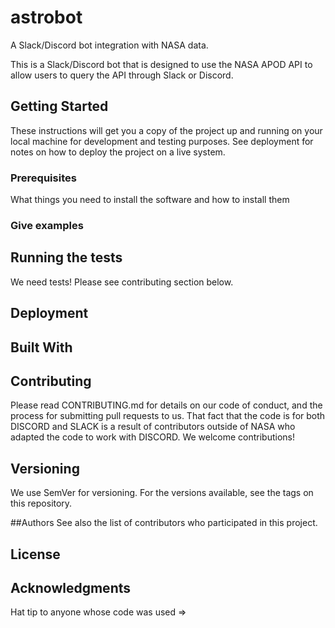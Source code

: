 # astrobot
A Slack/Discord bot integration with NASA data.

This is a Slack/Discord bot that is designed to use the NASA APOD API to allow users to query the API through Slack or Discord. 

## Getting Started
<text goes here>
	These instructions will get you a copy of the project up and running on your local machine for development and testing purposes. See deployment for notes on how to deploy the project on a live system.


### Prerequisites
What things you need to install the software and how to install them
<text goes here>


### Give examples
<text goes here>



## Running the tests
We need tests! Please see contributing section below.



## Deployment
<text goes here>


## Built With
<text goes here>

## Contributing
<text goes here>
Please read CONTRIBUTING.md for details on our code of conduct, and the process for submitting pull requests to us. That fact that the code is for both DISCORD and SLACK is a result of contributors outside of NASA who adapted the code to work with DISCORD. We welcome contributions!

## Versioning
We use SemVer for versioning. For the versions available, see the tags on this repository.

##Authors
<original authors>
See also the list of contributors who participated in this project.

## License
<text goes here>

## Acknowledgments
Hat tip to anyone whose code was used => <text goes here>
